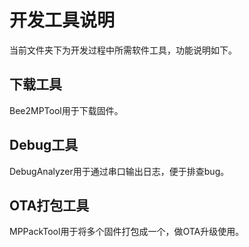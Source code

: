 # 开发工具说明

当前文件夹下为开发过程中所需软件工具，功能说明如下。

## 下载工具

Bee2MPTool用于下载固件。

## Debug工具

DebugAnalyzer用于通过串口输出日志，便于排查bug。

## OTA打包工具

MPPackTool用于将多个固件打包成一个，做OTA升级使用。

